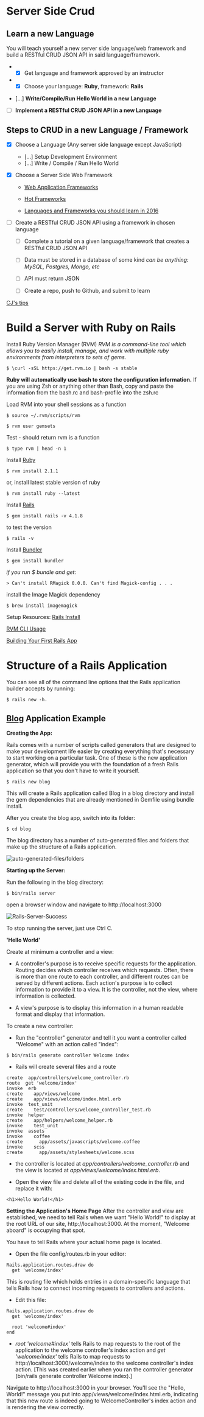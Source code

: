 # Server Side Crud
## Learn a new Language
You will teach yourself a new server side language/web framework and build a RESTful CRUD JSON API in said language/framework.
* - [x] Get language and framework approved by an instructor

* - [x] Choose your language: **Ruby**, framework: **Rails**

- [...] **Write/Compile/Run Hello World in a new Language**

- [ ] **Implement a RESTful CRUD JSON API in a new Language**

## Steps to CRUD in a new Language / Framework
- [x] Choose a Language (Any server side language except JavaScript)

  - [...] Setup Development Environment
  - [...] Write / Compile / Run Hello World

- [x] Choose a Server Side Web Framework
  * [Web Application Frameworks](https://github.com/showcases/web-application-frameworks?s=stars)

  * [Hot Frameworks](http://hotframeworks.com/)

  * [Languages and Frameworks you should learn in 2016](https://tutorialzine.com/2015/12/the-languages-and-frameworks-you-should-learn-in-2016)

- [ ] Create a RESTful CRUD JSON API using a framework in chosen language

  - [ ] Complete a tutorial on a given language/framework that creates a RESTful CRUD JSON API

  - [ ] Data must be stored in a database of some kind
        *can be anything: MySQL, Postgres, Mongo, etc*

  - [ ] API must return JSON

  - [ ] Create a repo, push to Github, and submit to learn

[CJ's tips](https://gist.github.com/w3cj/de4982a126ea52b3df326660a240ad7e)

# Build a Server with Ruby on Rails

Install Ruby Version Manager (RVM)
*RVM is a command-line tool which allows you to easily install, manage, and work with multiple ruby environments from interpreters to sets of gems.*
```
$ \curl -sSL https://get.rvm.io | bash -s stable
```
**Ruby will automatically use bash to store the configuration information.**
If you are using Zsh or anything other than Bash, copy and paste the information from the bash.rc and bash-profile into the zsh.rc

Load RVM into your shell sessions as a function
```
$ source ~/.rvm/scripts/rvm

$ rvm user gemsets
```

Test - should return rvm is a function
```
$ type rvm | head -n 1
```

Install [Ruby](https://rubygems.org/)
```
$ rvm install 2.1.1
```
or, install latest stable version of ruby
```
$ rvm install ruby --latest
```

Install [Rails](http://guides.rubyonrails.org/getting_started.html)
```
$ gem install rails -v 4.1.8
```
to test the version
```
$ rails -v
```

Install [Bundler](http://bundler.io/)
```
$ gem install bundler
```

*if you run $ bundle and get:*
```
> Can't install RMagick 0.0.0. Can't find Magick-config . . .
```
 install the Image Magick dependency
 ```
 $ brew install imagemagick
 ```

 Setup Resources:
 [Rails Install](https://gist.github.com/berto/f4ac7d47d48c568490c8)

 [RVM CLI Usage](http://rvm.io/rvm/cli)

 [Building Your First Rails App](https://www.sitepoint.com/building-your-first-rails-application-models/)

# Structure of a Rails Application

You can see all of the command line options that the Rails application builder accepts by running:
```
$ rails new -h.
```

## [Blog](http://guides.rubyonrails.org/getting_started.html) Application Example

**Creating the App:**

Rails comes with a number of scripts called generators that are designed to make your development life easier by creating everything that's necessary to start working on a particular task. One of these is the new application generator, which will provide you with the foundation of a fresh Rails application so that you don't have to write it yourself.

```
$ rails new blog
```
This will create a Rails application called Blog in a blog directory and install the gem dependencies that are already mentioned in Gemfile using bundle install.

After you create the blog app, switch into its folder:
```
$ cd blog
```

The blog directory has a number of auto-generated files and folders that make up the structure of a Rails application.


![auto-generated-files/folders](images/rails-auto-files:folders.png)


**Starting up the Server:**

Run the following in the blog directory:
```
$ bin/rails server
```

open a browser window and navigate to http://localhost:3000


![Rails-Server-Success](images/server-connection-success.png)


To stop running the server, just use Ctrl C.

**'Hello World'**

Create at minimum a controller and a view:
  * A controller's purpose is to receive specific requests for the application. Routing decides which controller receives which requests. Often, there is more than one route to each controller, and different routes can be served by different actions. Each action's purpose is to collect information to provide it to a view. It is the controller, not the view, where information is collected.

  * A view's purpose is to display this information in a human readable format and display that information.

To create a new controller:

 * Run the "controller" generator and tell it you want a controller called "Welcome" with an action called "index":
 ```
 $ bin/rails generate controller Welcome index
 ```

 * Rails will create several files and a route
 ```
 create  app/controllers/welcome_controller.rb
 route  get 'welcome/index'
invoke  erb
create    app/views/welcome
create    app/views/welcome/index.html.erb
invoke  test_unit
create    test/controllers/welcome_controller_test.rb
invoke  helper
create    app/helpers/welcome_helper.rb
invoke    test_unit
invoke  assets
invoke    coffee
create      app/assets/javascripts/welcome.coffee
invoke    scss
create      app/assets/stylesheets/welcome.scss
```

* the controller is located at *app/controllers/welcome_controller.rb* and the view is located at *app/views/welcome/index.html.erb*.

* Open the view file and delete all of the existing code in the file, and replace it with:
```
<h1>Hello World!</h1>
```

**Setting the Application's Home Page**
After the controller and view are established, we need to tell Rails when we want "Hello World!" to display at the root URL of our site, http://localhost:3000. At the moment, "Welcome aboard" is occupying that spot.

You have to tell Rails where your actual home page is located.
* Open the file config/routes.rb in your editor:
```
Rails.application.routes.draw do
  get 'welcome/index'
```

This is routing file which holds entries in a domain-specific language that tells Rails how to connect incoming requests to controllers and actions.
* Edit this file:
```
Rails.application.routes.draw do
  get 'welcome/index'

  root 'welcome#index'
end
```

* *root 'welcome#index'* tells Rails to map requests to the root of the application to the welcome controller's index action and *get 'welcome/index'* tells Rails to map requests to http://localhost:3000/welcome/index to the welcome controller's index action.
[This was created earlier when you ran the controller generator (bin/rails generate controller Welcome index).]

Navigate to http://localhost:3000 in your browser. You'll see the "Hello, World!" message you put into app/views/welcome/index.html.erb, indicating that this new route is indeed going to WelcomeController's index action and is rendering the view correctly.
